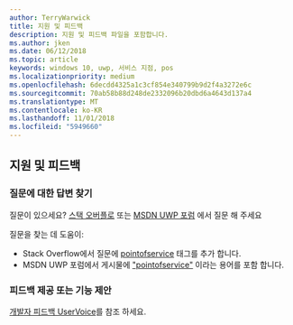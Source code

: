 ```yaml
---
author: TerryWarwick
title: 지원 및 피드백
description: 지원 및 피드백 파일을 포함합니다.
ms.author: jken
ms.date: 06/12/2018
ms.topic: article
keywords: windows 10, uwp, 서비스 지점, pos
ms.localizationpriority: medium
ms.openlocfilehash: 6decdd4325a1c3cf854e340799b9d2f4a3272e6c
ms.sourcegitcommit: 70ab58b88d248de2332096b20dbd6a4643d137a4
ms.translationtype: MT
ms.contentlocale: ko-KR
ms.lasthandoff: 11/01/2018
ms.locfileid: "5949660"
---
```

## <a name="support-and-feedback"></a>지원 및 피드백

### <a name="find-answers-to-your-questions"></a>질문에 대한 답변 찾기

질문이 있으세요? [스택 오버플로](https://aka.ms/pos-stackoverflow) 또는 [MSDN UWP 포럼](https://aka.ms/pos-msdn-uwpforum) 에서 질문 해 주세요

질문을 찾는 데 도움이:
- Stack Overflow에서 질문에 [pointofservice](https://aka.ms/pos-stackoverflow) 태그를 추가 합니다. 
- MSDN UWP 포럼에서 게시물에 ["pointofservice"](https://aka.ms/pos-msdn-uwpforum) 이라는 용어를 포함 합니다.

### <a name="make-feature-suggestions-or-give-feedback"></a>피드백 제공 또는 기능 제안
[개발자 피드백 UserVoice](https://wpdev.uservoice.com/forums/110705-universal-windows-platform?category_id=202594)를 참조 하세요.